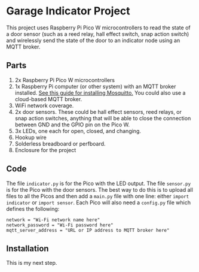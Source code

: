 # Garage Indicator Project

This project uses Raspberry Pi Pico W microcontrollers to read the state of a door sensor (such as a reed relay, hall effect switch, snap action switch) and wirelessly send the state of the door to an indicator node using an MQTT broker.

## Parts
1. 2x Raspberry Pi Pico W microcontrollers
2. 1x Raspberry Pi computer (or other system) with an MQTT broker installed. [See this guide for installing Mosquitto.](https://mosquitto.org/download/) You could also use a cloud-based MQTT broker.
3. WiFi network coverage.
4. 2x door sensors. These could be hall effect sensors, reed relays, or snap action switches, anything that will be able to close the connection between GND and the GPIO pin on the Pico W.
5. 3x LEDs, one each for open, closed, and changing.
6. Hookup wire
7. Solderless breadboard or perfboard.
8. Enclosure for the project

## Code
The file `indicator.py` is for the Pico with the LED output. The file `sensor.py` is for the Pico with the door sensors. The best way to do this is to upload all files to all the Picos and then add a `main.py` file with one line: either `import indicator` or `import sensor`. Each Pico will also need a `config.py` file which defines the following:

	network = "Wi-Fi network name here"
	network_password = "Wi-Fi password here"
	mqtt_server_address = "URL or IP address to MQTT broker here"

## Installation
This is my next step.